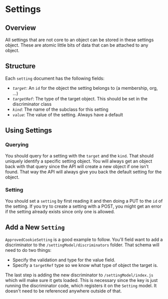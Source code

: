 # Settings

## Overview

All settings that are not core to an object can be stored in these settings object. These are atomic little bits of data that can be attached to any object.

## Structure

Each `setting` document has the following fields:
- *`target`*: An `id` for the object the setting belongs to (a membership, org, ...)
- *`targetRef`*: The type of the target object. This should be set in the discriminator class
- *`kind`*: The name of the subclass for this setting
- *`value`*: The value of the setting. Always have a default

## Using Settings

### Querying

You should query for a setting with the `target` and the `kind`. That should uniquely identify a specific setting object. You will always get an object back with that query since the API will create a new object if one isn't found. That way the API will always give you back the default setting for the object.

### Setting

You should set a `setting` by first reading it and then doing a PUT to the `id` of the setting. If you try to create a setting with a POST, you might get an error if the setting already exists since only one is allowed.

## Add a New `Setting`

`ApprovedCookieSetting` is a good example to follow. You'll field want to add a discriminator to the `/settingModel/discriminators` folder. That schema will need to do two things:
- Specify the validation and type for the value field.
- Specify a `targetRef` type so we know what type of object the target is.

The last step is adding the new discriminator to `/settingModel/index.js` which will make sure it gets loaded. This is necessary since the key is just running the discriminator code, which registers it on the `Setting` model. It doesn't need to be referenced anywhere outside of that.